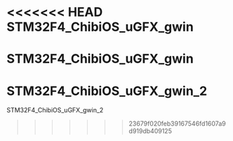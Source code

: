 <<<<<<< HEAD
STM32F4_ChibiOS_uGFX_gwin
=========================

STM32F4_ChibiOS_uGFX_gwin
=======
STM32F4_ChibiOS_uGFX_gwin_2
===========================

STM32F4_ChibiOS_uGFX_gwin_2
>>>>>>> 23679f020feb39167546fd1607a9d919db409125
